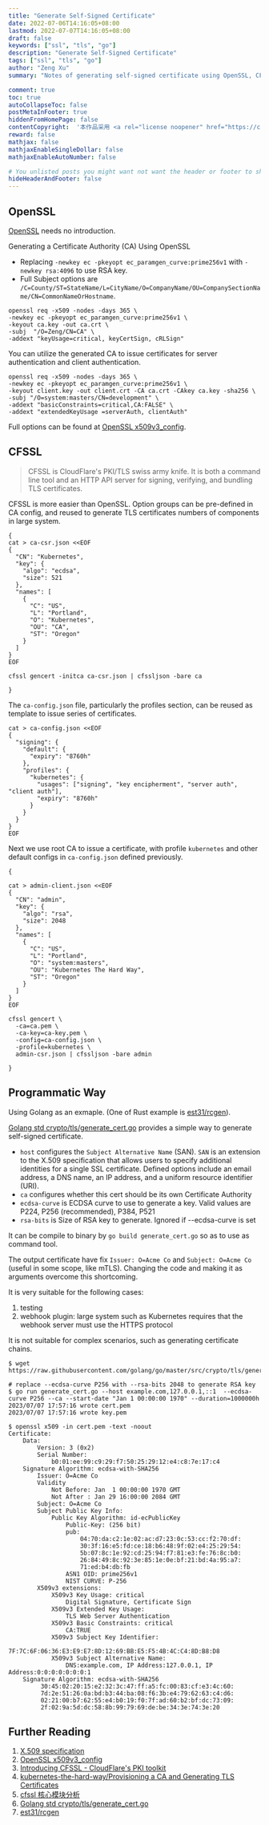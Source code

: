 ```yaml
---
title: "Generate Self-Signed Certificate"
date: 2022-07-06T14:16:05+08:00
lastmod: 2022-07-07T14:16:05+08:00
draft: false
keywords: ["ssl", "tls", "go"]
description: "Generate Self-Signed Certificate"
tags: ["ssl", "tls", "go"]
author: "Zeng Xu"
summary: "Notes of generating self-signed certificate using OpenSSL, CFSSL and Golang"

comment: true
toc: true
autoCollapseToc: false
postMetaInFooter: true
hiddenFromHomePage: false
contentCopyright:  '本作品采用 <a rel="license noopener" href="https://creativecommons.org/licenses/by-nc-nd/4.0/" target="_blank">知识共享署名-非商业性使用-禁止演绎 4.0 国际许可协议</a> 进行许可，转载时请注明原文链接。'    
reward: false
mathjax: false
mathjaxEnableSingleDollar: false
mathjaxEnableAutoNumber: false

# You unlisted posts you might want not want the header or footer to show
hideHeaderAndFooter: false
---
```


## OpenSSL

[OpenSSL] needs no introduction.

Generating a Certificate Authority (CA) Using OpenSSL

- Replacing `-newkey ec -pkeyopt ec_paramgen_curve:prime256v1` with `-newkey rsa:4096` to use RSA key.
- Full Subject options are `/C=County/ST=StateName/L=CityName/O=CompanyName/OU=CompanySectionName/CN=CommonNameOrHostname`.

```shell
openssl req -x509 -nodes -days 365 \
-newkey ec -pkeyopt ec_paramgen_curve:prime256v1 \
-keyout ca.key -out ca.crt \
-subj  "/O=Zeng/CN=CA" \
-addext "keyUsage=critical, keyCertSign, cRLSign"
```

You can utilize the generated CA to issue certificates for server authentication and client authentication.

```shell
openssl req -x509 -nodes -days 365 \
-newkey ec -pkeyopt ec_paramgen_curve:prime256v1 \
-keyout client.key -out client.crt -CA ca.crt -CAkey ca.key -sha256 \
-subj "/O=system:masters/CN=development" \
-addext "basicConstraints=critical,CA:FALSE" \
-addext "extendedKeyUsage =serverAuth, clientAuth"
```

Full options can be found at  [OpenSSL x509v3_config].

## CFSSL

> CFSSL is CloudFlare's PKI/TLS swiss army knife. 
> It is both a command line tool and an HTTP API server for signing, verifying, and bundling TLS certificates.

CFSSL is more easier than OpenSSL. 
Option groups can be pre-defined in CA config, and reused to generate TLS certificates numbers of components in large system.

```shell
{
cat > ca-csr.json <<EOF
{
  "CN": "Kubernetes",
  "key": {
    "algo": "ecdsa",
    "size": 521
  },
  "names": [
    {
      "C": "US",
      "L": "Portland",
      "O": "Kubernetes",
      "OU": "CA",
      "ST": "Oregon"
    }
  ]
}
EOF

cfssl gencert -initca ca-csr.json | cfssljson -bare ca

}
```

The `ca-config.json` file, particularly the profiles section, can be reused as template to issue series of certificates.

```shell
cat > ca-config.json <<EOF
{
  "signing": {
    "default": {
      "expiry": "8760h"
    },
    "profiles": {
      "kubernetes": {
        "usages": ["signing", "key encipherment", "server auth", "client auth"],
        "expiry": "8760h"
      }
    }
  }
}
EOF
```
Next we use root CA to issue a certificate, with profile `kubernetes` and other default configs in `ca-config.json` defined previously.

```shell
{

cat > admin-client.json <<EOF
{
  "CN": "admin",
  "key": {
    "algo": "rsa",
    "size": 2048
  },
  "names": [
    {
      "C": "US",
      "L": "Portland",
      "O": "system:masters",
      "OU": "Kubernetes The Hard Way",
      "ST": "Oregon"
    }
  ]
}
EOF

cfssl gencert \
  -ca=ca.pem \
  -ca-key=ca-key.pem \
  -config=ca-config.json \
  -profile=kubernetes \
  admin-csr.json | cfssljson -bare admin

}
```

## Programmatic Way

Using Golang as an exmaple. (One of Rust example is [est31/rcgen]).

[Golang std crypto/tls/generate_cert.go] provides a simple way to generate self-signed certificate.

- `host` configures the `Subject Alternative Name` (SAN). `SAN` is an extension to the X.509 specification that allows users to specify additional identities for a single SSL certificate. Defined options include an email address, a DNS name, an IP address, and a uniform resource identifier (URI).
- `ca` configures whether this cert should be its own Certificate Authority
- `ecdsa-curve` is ECDSA curve to use to generate a key. Valid values are P224, P256 (recommended), P384, P521
- `rsa-bits` is Size of RSA key to generate. Ignored if --ecdsa-curve is set

It can be compile to binary by `go build generate_cert.go` so as to use as command tool.

The output certificate have fix `Issuer: O=Acme Co` and `Subject: O=Acme Co` (useful in some scope, like mTLS). Changing the code and making it as arguments overcome this shortcoming.

It is very suitable for the following cases: 
1. testing
2. webhook plugin: large system such as Kubernetes requires that the webhook server must use the HTTPS protocol

It is not suitable for complex scenarios, such as generating certificate chains.

```shell
$ wget https://raw.githubusercontent.com/golang/go/master/src/crypto/tls/generate_cert.go

# replace --ecdsa-curve P256 with --rsa-bits 2048 to generate RSA key
$ go run generate_cert.go --host example.com,127.0.0.1,::1  --ecdsa-curve P256 --ca --start-date "Jan 1 00:00:00 1970" --duration=1000000h
2023/07/07 17:57:16 wrote cert.pem
2023/07/07 17:57:16 wrote key.pem

$ openssl x509 -in cert.pem -text -noout
Certificate:
    Data:
        Version: 3 (0x2)
        Serial Number:
            b0:01:ee:99:c9:29:f7:50:25:29:12:e4:c8:7e:17:c4
    Signature Algorithm: ecdsa-with-SHA256
        Issuer: O=Acme Co
        Validity
            Not Before: Jan  1 00:00:00 1970 GMT
            Not After : Jan 29 16:00:00 2084 GMT
        Subject: O=Acme Co
        Subject Public Key Info:
            Public Key Algorithm: id-ecPublicKey
                Public-Key: (256 bit)
                pub: 
                    04:70:da:c2:1e:02:ac:d7:23:0c:53:cc:f2:70:df:
                    30:3f:16:e5:fd:ce:18:b6:48:9f:02:e4:25:29:54:
                    5b:07:8c:1e:92:cd:25:94:f7:81:e3:fe:76:8c:b0:
                    26:84:49:8c:92:3e:85:1e:0e:bf:21:bd:4a:95:a7:
                    71:ed:b4:db:fb
                ASN1 OID: prime256v1
                NIST CURVE: P-256
        X509v3 extensions:
            X509v3 Key Usage: critical
                Digital Signature, Certificate Sign
            X509v3 Extended Key Usage: 
                TLS Web Server Authentication
            X509v3 Basic Constraints: critical
                CA:TRUE
            X509v3 Subject Key Identifier: 
                7F:7C:6F:06:36:E3:E9:E7:8D:12:69:BB:E5:F5:4B:4C:C4:8D:B8:D8
            X509v3 Subject Alternative Name: 
                DNS:example.com, IP Address:127.0.0.1, IP Address:0:0:0:0:0:0:0:1
    Signature Algorithm: ecdsa-with-SHA256
         30:45:02:20:15:e2:32:3c:47:ff:a5:fc:00:83:cf:e3:4c:60:
         7d:2e:51:26:0a:bd:b3:44:ba:08:f6:3b:e4:79:62:63:c4:d6:
         02:21:00:b7:62:55:e4:b0:19:f0:7f:ad:60:b2:bf:dc:73:09:
         2f:02:9a:5d:dc:58:8b:99:79:69:de:be:34:3e:74:3e:20
```

## Further Reading
1. [X.509 specification]
2. [OpenSSL x509v3_config]
3. [Introducing CFSSL - CloudFlare's PKI toolkit]
4. [kubernetes-the-hard-way/Provisioning a CA and Generating TLS Certificates]
5. [cfssl 核心模块分析]
6. [Golang std crypto/tls/generate_cert.go]
7. [est31/rcgen]

[X.509 specification]: https://www.ietf.org/rfc/rfc2459.txt

[OpenSSL]: https://github.com/openssl/openssl
[OpenSSL x509v3_config]: https://www.openssl.org/docs/manmaster/man5/x509v3_config.html

[CFSSL]: https://github.com/cloudflare/cfssl
[Introducing CFSSL - CloudFlare's PKI toolkit]: https://blog.cloudflare.com/introducing-cfssl/
[cfssl 核心模块分析]: https://mayo.rocks/2021/11/cfssl-%E6%A0%B8%E5%BF%83%E6%A8%A1%E5%9D%97%E5%88%86%E6%9E%90/
[kubernetes-the-hard-way/Provisioning a CA and Generating TLS Certificates]: https://github.com/kelseyhightower/kubernetes-the-hard-way/blob/master/docs/04-certificate-authority.md

[Golang std crypto/tls/generate_cert.go]: https://raw.githubusercontent.com/golang/go/master/src/crypto/tls/generate_cert.go
[est31/rcgen]: https://github.com/est31/rcgen